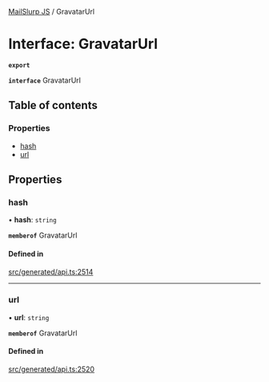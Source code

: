[MailSlurp JS](../README.md) / GravatarUrl

# Interface: GravatarUrl

**`export`**

**`interface`** GravatarUrl

## Table of contents

### Properties

- [hash](GravatarUrl.md#hash)
- [url](GravatarUrl.md#url)

## Properties

### hash

• **hash**: `string`

**`memberof`** GravatarUrl

#### Defined in

[src/generated/api.ts:2514](https://github.com/mailslurp/mailslurp-client/blob/6534d6f/src/generated/api.ts#L2514)

___

### url

• **url**: `string`

**`memberof`** GravatarUrl

#### Defined in

[src/generated/api.ts:2520](https://github.com/mailslurp/mailslurp-client/blob/6534d6f/src/generated/api.ts#L2520)
